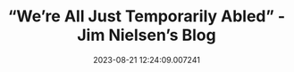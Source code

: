 ---
date: 2023-08-21 12:24:09.007241
link:
  source: web
  source_url: https://roytang.net
  text: “We’re All Just Temporarily Abled” - Jim Nielsen’s Blog
  url: https://blog.jim-nielsen.com/2023/temporarily-abled/
source: web
syndicated:
- type: mastodon
  url: https://indieweb.social/users/roytang/statuses/110927586917226830
title: “We’re All Just Temporarily Abled” - Jim Nielsen’s Blog
---